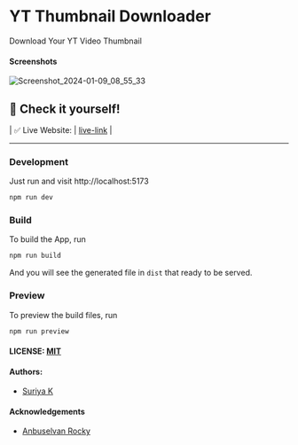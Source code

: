 # YT Thumbnail Downloader

Download Your YT Video Thumbnail



#### Screenshots

![Screenshot_2024-01-09_08_55_33](https://github.com/mshajid/cyberdude-challenges/assets/53015384/64693cf8-b2a8-40e9-8fcd-8a97ecec0fbd)



## 🎉 Check it yourself!

| ✅ Live Website: | [live-link](https://suriyamassmsd.github.io/cyberdude-challenges/Javascript-Dom/03.Json/dist/)                                                                                            |

---

### Development

Just run and visit http://localhost:5173

```bash
npm run dev
```

### Build

To build the App, run

```bash
npm run build
```

And you will see the generated file in `dist` that ready to be served.

### Preview

To preview the build files, run 

```bash 
npm run preview
```

#### LICENSE: [MIT](./LICENSE)

#### Authors:

- [Suriya K](https://github.com/SuriyaMassMsd)

#### Acknowledgements

- [Anbuselvan Rocky](https://fb.me/anburocky3)


